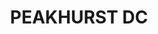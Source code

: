 ---
lastmod: '2025-04-06T06:05:20+00:00'
latitude: -33.9654
layout: suburb
longitude: 151.05
postcode: '2210'
state: NSW
title: PEAKHURST DC
url: /nsw/peakhurst-dc/
---